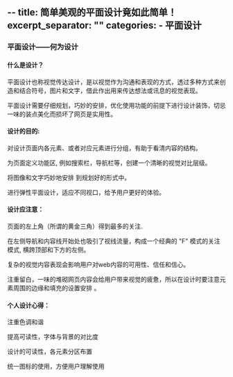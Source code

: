 --
title: 简单美观的平面设计竟如此简单！
excerpt_separator: "<!--more-->"
categories:
     - 平面设计
---

### 平面设计——何为设计
<!--more-->
#### 什么是设计？

平面设计也称视觉传达设计，是以视觉作为沟通和表现的方式，透过多种方式来创造和结合符号，图片和文字，借此作出用来传达想法或讯息的视觉表现。

平面设计需要仔细规划，巧妙的安排，优化使用功能的前提下进行设计装饰，切忌一味的装点美化而损坏了网页是实用性。

#### 设计的目的:

对设计页面内各元素、或者对应元素进行分组，有助于看清内容的结构。

为页面定义功能区, 例如搜索栏，导航栏等，创建一个清晰的视觉对比层级。

将图像和文字巧妙地安排 到规划好的形式中。

进行弹性平面设计，适应不同视口，给予用户更好的体验。

#### 设计应注意：

页面的左上角（所谓的黄金三角）得到最多的关注.

在左侧导航和内容线开始处也吸引了视线流量，构成一个经典的 "F" 模式的关注模式, 横跨顶部和下方的左侧。

复杂的视觉内容表现会影响用户对web内容的可用性、信任和信心。

注重留白，一味的堆砌网页内容会给用户带来视觉的疲惫，所以在设计时要注意元素周围的边缘和填充的设置安排 。

#### 个人设计心得：

注重色调和谐

提高可读性，字体与背景的对比度

设计的可读性，各元素分区布置

统一图标的使用，方便用户理解使用